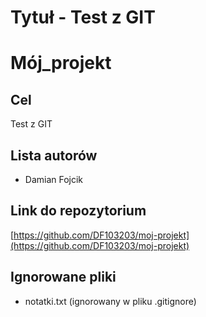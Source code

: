 # Tytuł - Test z GIT

# Mój_projekt

## Cel
Test z GIT

## Lista autorów
- Damian Fojcik

## Link do repozytorium
[https://github.com/DF103203/moj-projekt](https://github.com/DF103203/moj-projekt)

## Ignorowane pliki

- notatki.txt (ignorowany w pliku .gitignore)
